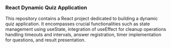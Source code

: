 ### React Dynamic Quiz Application

This repository contains a React project dedicated to building a dynamic quiz application. It encompasses crucial functionalities such as state management using useState, integration of useEffect for cleanup operations handling timeouts and intervals, answer registration, timer implementation for questions, and result presentation.

